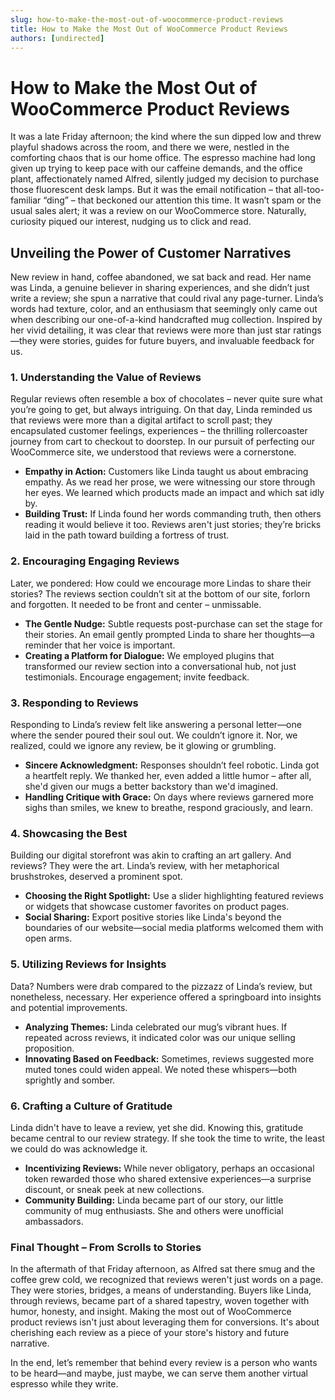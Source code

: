 ```yaml
---
slug: how-to-make-the-most-out-of-woocommerce-product-reviews
title: How to Make the Most Out of WooCommerce Product Reviews
authors: [undirected]
---
```



# How to Make the Most Out of WooCommerce Product Reviews

It was a late Friday afternoon; the kind where the sun dipped low and threw playful shadows across the room, and there we were, nestled in the comforting chaos that is our home office. The espresso machine had long given up trying to keep pace with our caffeine demands, and the office plant, affectionately named Alfred, silently judged my decision to purchase those fluorescent desk lamps. But it was the email notification – that all-too-familiar “ding” – that beckoned our attention this time. It wasn’t spam or the usual sales alert; it was a review on our WooCommerce store. Naturally, curiosity piqued our interest, nudging us to click and read.

## Unveiling the Power of Customer Narratives

New review in hand, coffee abandoned, we sat back and read. Her name was Linda, a genuine believer in sharing experiences, and she didn’t just write a review; she spun a narrative that could rival any page-turner. Linda’s words had texture, color, and an enthusiasm that seemingly only came out when describing our one-of-a-kind handcrafted mug collection. Inspired by her vivid detailing, it was clear that reviews were more than just star ratings—they were stories, guides for future buyers, and invaluable feedback for us.

### 1. Understanding the Value of Reviews

Regular reviews often resemble a box of chocolates – never quite sure what you’re going to get, but always intriguing. On that day, Linda reminded us that reviews were more than a digital artifact to scroll past; they encapsulated customer feelings, experiences – the thrilling rollercoaster journey from cart to checkout to doorstep. In our pursuit of perfecting our WooCommerce site, we understood that reviews were a cornerstone.

- **Empathy in Action:** Customers like Linda taught us about embracing empathy. As we read her prose, we were witnessing our store through her eyes. We learned which products made an impact and which sat idly by.
- **Building Trust:** If Linda found her words commanding truth, then others reading it would believe it too. Reviews aren't just stories; they’re bricks laid in the path toward building a fortress of trust.

### 2. Encouraging Engaging Reviews

Later, we pondered: How could we encourage more Lindas to share their stories? The reviews section couldn’t sit at the bottom of our site, forlorn and forgotten. It needed to be front and center – unmissable.

- **The Gentle Nudge:** Subtle requests post-purchase can set the stage for their stories. An email gently prompted Linda to share her thoughts—a reminder that her voice is important.
- **Creating a Platform for Dialogue:** We employed plugins that transformed our review section into a conversational hub, not just testimonials. Encourage engagement; invite feedback.

### 3. Responding to Reviews

Responding to Linda’s review felt like answering a personal letter—one where the sender poured their soul out. We couldn’t ignore it. Nor, we realized, could we ignore any review, be it glowing or grumbling.

- **Sincere Acknowledgment:** Responses shouldn’t feel robotic. Linda got a heartfelt reply. We thanked her, even added a little humor – after all, she'd given our mugs a better backstory than we'd imagined.
- **Handling Critique with Grace:** On days where reviews garnered more sighs than smiles, we knew to breathe, respond graciously, and learn.

### 4. Showcasing the Best

Building our digital storefront was akin to crafting an art gallery. And reviews? They were the art. Linda’s review, with her metaphorical brushstrokes, deserved a prominent spot.

- **Choosing the Right Spotlight:** Use a slider highlighting featured reviews or widgets that showcase customer favorites on product pages.
- **Social Sharing:** Export positive stories like Linda's beyond the boundaries of our website—social media platforms welcomed them with open arms.

### 5. Utilizing Reviews for Insights

Data? Numbers were drab compared to the pizzazz of Linda’s review, but nonetheless, necessary. Her experience offered a springboard into insights and potential improvements.

- **Analyzing Themes:** Linda celebrated our mug’s vibrant hues. If repeated across reviews, it indicated color was our unique selling proposition.
- **Innovating Based on Feedback:** Sometimes, reviews suggested more muted tones could widen appeal. We noted these whispers—both sprightly and somber.

### 6. Crafting a Culture of Gratitude

Linda didn't have to leave a review, yet she did. Knowing this, gratitude became central to our review strategy. If she took the time to write, the least we could do was acknowledge it.

- **Incentivizing Reviews:** While never obligatory, perhaps an occasional token rewarded those who shared extensive experiences—a surprise discount, or sneak peek at new collections.
- **Community Building:** Linda became part of our story, our little community of mug enthusiasts. She and others were unofficial ambassadors.

### Final Thought – From Scrolls to Stories

In the aftermath of that Friday afternoon, as Alfred sat there smug and the coffee grew cold, we recognized that reviews weren't just words on a page. They were stories, bridges, a means of understanding. Buyers like Linda, through reviews, became part of a shared tapestry, woven together with humor, honesty, and insight. Making the most out of WooCommerce product reviews isn't just about leveraging them for conversions. It's about cherishing each review as a piece of your store's history and future narrative. 

In the end, let’s remember that behind every review is a person who wants to be heard—and maybe, just maybe, we can serve them another virtual espresso while they write.